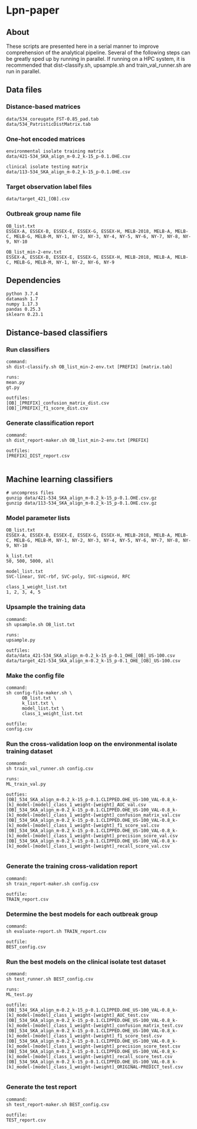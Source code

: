 # Lpn-paper

## About

These scripts are presented here in a serial manner to improve comprehension of the analytical pipeline. Several of the following steps can be greatly sped up by running in parallel. If running on a HPC system, it is recommended that dist-classify.sh, upsample.sh and train_val_runner.sh are run in parallel.
  
## Data files
  
### Distance-based matrices  
```  
data/534_coreugate_FST-0.85_pad.tab  
data/534_PatristicDistMatrix.tab  
```  
  
### One-hot encoded matrices
```  
environmental isolate training matrix  
data/421-534_SKA_align_m-0.2_k-15_p-0.1.OHE.csv  
  
clinical isolate testing matrix  
data/113-534_SKA_align_m-0.2_k-15_p-0.1.OHE.csv  
```  

### Target observation label files
```data/target_421_[OB].csv```   

### Outbreak group name file
```  
OB_list.txt  
ESSEX-A, ESSEX-B, ESSEX-E, ESSEX-G, ESSEX-H, MELB-2018, MELB-A, MELB-C, MELB-G, MELB-M, NY-1, NY-2, NY-3, NY-4, NY-5, NY-6, NY-7, NY-8, NY-9, NY-10  
  
OB_list_min-2-env.txt  
ESSEX-A, ESSEX-B, ESSEX-E, ESSEX-G, ESSEX-H, MELB-2018, MELB-A, MELB-C, MELB-G, MELB-M, NY-1, NY-2, NY-6, NY-9  
```    

## Dependencies  
```  
python 3.7.4   
datamash 1.7  
numpy 1.17.3  
pandas 0.25.3    
sklearn 0.23.1  
```  

## Distance-based classifiers
  
### Run classifiers
```  
command:  
sh dist-classify.sh OB_list_min-2-env.txt [PREFIX] [matrix.tab]  

runs:  
mean.py  
gt.py  
  
outfiles:  
[OB]_[PREFIX]_confusion_matrix_dist.csv  
[OB]_[PREFIX]_f1_score_dist.csv  
```
  
### Generate classification report  
```
command:  
sh dist_report-maker.sh OB_list_min-2-env.txt [PREFIX]  
  
outfiles:  
[PREFIX]_DIST_report.csv  
  
```
  
## Machine learning classifiers   
```  
# uncompress files  
gunzip data/421-534_SKA_align_m-0.2_k-15_p-0.1.OHE.csv.gz  
gunzip data/113-534_SKA_align_m-0.2_k-15_p-0.1.OHE.csv.gz  
```
  
### Model parameter lists
```  
OB_list.txt  
ESSEX-A, ESSEX-B, ESSEX-E, ESSEX-G, ESSEX-H, MELB-2018, MELB-A, MELB-C, MELB-G, MELB-M, NY-1, NY-2, NY-3, NY-4, NY-5, NY-6, NY-7, NY-8, NY-9, NY-10  
  
k_list.txt  
50, 500, 5000, all  
  
model_list.txt  
SVC-linear, SVC-rbf, SVC-poly, SVC-sigmoid, RFC  
  
class_1_weight_list.txt  
1, 2, 3, 4, 5  
```     
  
### Upsample the training data
```
command:  
sh upsample.sh OB_list.txt  
  
runs:  
upsample.py   
  
outfiles:   
data/data_421-534_SKA_align_m-0.2_k-15_p-0.1_OHE_[OB]_US-100.csv  
data/target_421-534_SKA_align_m-0.2_k-15_p-0.1_OHE_[OB]_US-100.csv  
```  

### Make the config file
```  
command:  
sh config-file-maker.sh \  
      OB_list.txt \  
      k_list.txt \  
      model_list.txt \  
      class_1_weight_list.txt  
  
outfile:  
config.csv  
```  

### Run the cross-validation loop on the environmental isolate training dataset  
```  
command:  
sh train_val_runner.sh config.csv  
  
runs:  
ML_train_val.py  
  
outfies:  
[OB]_534_SKA_align_m-0.2_k-15_p-0.1.CLIPPED.OHE_US-100_VAL-0.8_k-[k]_model-[model]_class_1_weight-[weight]_AUC_val.csv  
[OB]_534_SKA_align_m-0.2_k-15_p-0.1.CLIPPED.OHE_US-100_VAL-0.8_k-[k]_model-[model]_class_1_weight-[weight]_confusion_matrix_val.csv  
[OB]_534_SKA_align_m-0.2_k-15_p-0.1.CLIPPED.OHE_US-100_VAL-0.8_k-[k]_model-[model]_class_1_weight-[weight]_f1_score_val.csv  
[OB]_534_SKA_align_m-0.2_k-15_p-0.1.CLIPPED.OHE_US-100_VAL-0.8_k-[k]_model-[model]_class_1_weight-[weight]_precision_score_val.csv  
[OB]_534_SKA_align_m-0.2_k-15_p-0.1.CLIPPED.OHE_US-100_VAL-0.8_k-[k]_model-[model]_class_1_weight-[weight]_recall_score_val.csv  
  
```

### Generate the training cross-validation report
```   
command:  
sh train_report-maker.sh config.csv  
  
outfile:  
TRAIN_report.csv  
```
  
### Determine the best models for each outbreak group 
```  
command:  
sh evaluate-report.sh TRAIN_report.csv  
  
outfile:   
BEST_config.csv  
```
 
### Run the best models on the clinical isolate test dataset 
```  
command:  
sh test_runner.sh BEST_config.csv  
  
runs:  
ML_test.py  
  
outfile:  
[OB]_534_SKA_align_m-0.2_k-15_p-0.1.CLIPPED.OHE_US-100_VAL-0.8_k-[k]_model-[model]_class_1_weight-[weight]_AUC_test.csv  
[OB]_534_SKA_align_m-0.2_k-15_p-0.1.CLIPPED.OHE_US-100_VAL-0.8_k-[k]_model-[model]_class_1_weight-[weight]_confusion_matrix_test.csv  
[OB]_534_SKA_align_m-0.2_k-15_p-0.1.CLIPPED.OHE_US-100_VAL-0.8_k-[k]_model-[model]_class_1_weight-[weight]_f1_score_test.csv  
[OB]_534_SKA_align_m-0.2_k-15_p-0.1.CLIPPED.OHE_US-100_VAL-0.8_k-[k]_model-[model]_class_1_weight-[weight]_precision_score_test.csv  
[OB]_534_SKA_align_m-0.2_k-15_p-0.1.CLIPPED.OHE_US-100_VAL-0.8_k-[k]_model-[model]_class_1_weight-[weight]_recall_score_test.csv  
[OB]_534_SKA_align_m-0.2_k-15_p-0.1.CLIPPED.OHE_US-100_VAL-0.8_k-[k]_model-[model]_class_1_weight-[weight]_ORIGINAL-PREDICT_test.csv  
  
```

### Generate the test report
```  
command:  
sh test_report-maker.sh BEST_config.csv  
  
outfile:  
TEST_report.csv  
  
```
